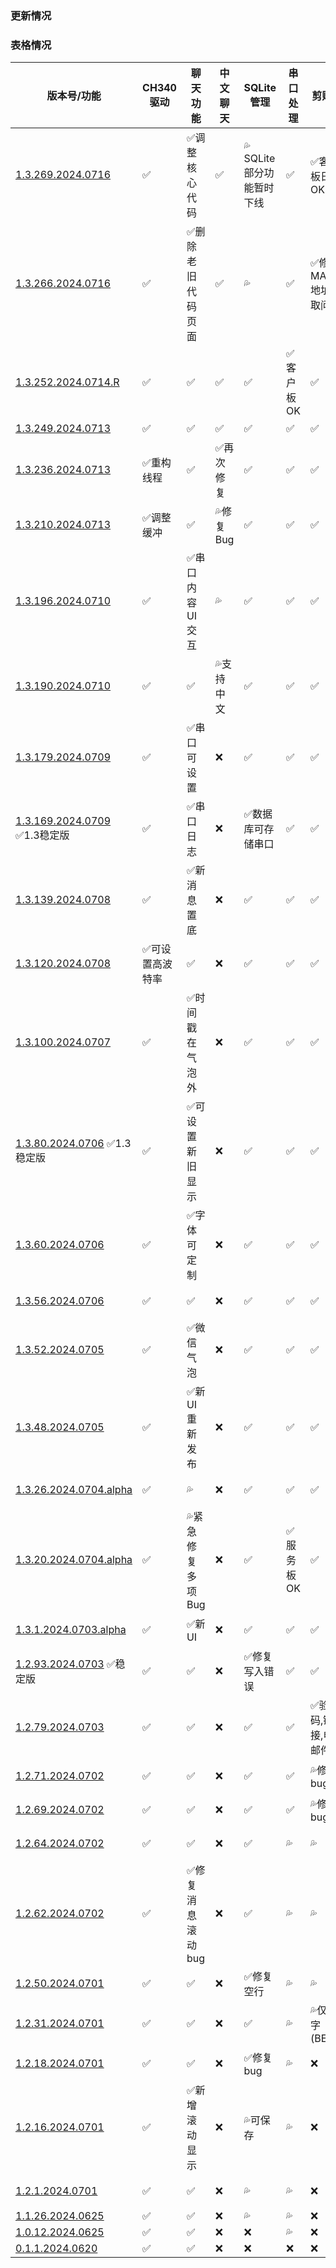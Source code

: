 ### 更新情况

### 表格情况

| 版本号/功能 | CH340驱动 | 聊天功能 | 中文聊天 | SQLite管理 | 串口处理 | 剪贴板 | 背景运行 | 阅后即焚 | Github CI | 聊天增强 | 缓存内容 |
| --------- | --------- | -------- | -------- | -------- | -------- | -------- | -------- | ------- | :------: | -------- | -------- |
| [1.3.269.2024.0716](https://github.com/Hny0305Lin/NLChat/tree/v1.3.269.2024.0716) | ✅ | ✅调整核心代码 | ✅ | 💦SQLite部分功能暂时下线 | ✅ | ✅客户板日志OK | ✅ | ❌ | [✅点我查看](https://github.com/Hny0305Lin/NLChat/actions/runs/9949202863/job/27485061738) | ❌ | ❌ |
| [1.3.266.2024.0716](https://github.com/Hny0305Lin/NLChat/tree/v1.3.266.2024.0716) | ✅ | ✅删除老旧代码页面 | ✅ | 💦 | ✅ | ✅修复MAC地址获取问题 | ✅ | ❌ | [✅点我查看](https://github.com/Hny0305Lin/NLChat/actions/runs/9948692531/job/27483727684) | ❌ | ❌ |
| [1.3.252.2024.0714.R](https://github.com/Hny0305Lin/NLChat/tree/v1.3.252.2024.0714.R) | ✅ | ✅ | ✅ | ✅ | ✅客户板OK | ✅ | ✅ | ❌ | [✅点我查看](https://github.com/Hny0305Lin/NLChat/actions/runs/9925572354/job/27418178798) | ❌ | ❌ |
| [1.3.249.2024.0713](https://github.com/Hny0305Lin/NLChat/tree/v1.3.249.2024.0713) | ✅ | ✅ | ✅ | ✅ | ✅ | ✅ | ✅优化 | ❌ | ❌ | ❌ | ❌ |
| [1.3.236.2024.0713](https://github.com/Hny0305Lin/NLChat/tree/v1.3.236.2024.0713) | ✅重构线程 | ✅ | ✅再次修复 | ✅ | ✅ | ✅ | 💦 | ❌ | [✅点我查看](https://github.com/Hny0305Lin/NLChat/actions/runs/9920648366/job/27407768898) | ❌ | ❌ |
| [1.3.210.2024.0713](https://github.com/Hny0305Lin/NLChat/tree/v1.3.210.2024.0713) | ✅调整缓冲 | ✅ | 💦修复Bug | ✅ | ✅ | ✅ | 💦(BETA) | ❌ | [✅点我查看](https://github.com/Hny0305Lin/NLChat/actions/runs/9910986068/job/27382718568) | ❌ | ❌ |
| [1.3.196.2024.0710](https://github.com/Hny0305Lin/NLChat/tree/v1.3.196.2024.0710) | ✅ | ✅串口内容UI交互 | 💦 | ✅ | ✅ | ✅ | ❌ | ❌ | [✅点我查看](https://github.com/Hny0305Lin/NLChat/actions/runs/9878242396/job/27281839139) | ❌ | ❌ |
| [1.3.190.2024.0710](https://github.com/Hny0305Lin/NLChat/tree/v1.3.190.2024.0710) | ✅ | ✅ | 💦支持中文 | ✅ | ✅ | ✅ | ❌ | ❌ | [✅点我查看](https://github.com/Hny0305Lin/NLChat/actions/runs/9868688684/job/27251146124) | ❌ | ❌ |
| [1.3.179.2024.0709](https://github.com/Hny0305Lin/NLChat/tree/v1.3.179.2024.0709) | ✅ | ✅串口可设置 | ❌ | ✅ | ✅ | ✅ | ❌ | ❌ | [✅点我查看](https://github.com/Hny0305Lin/NLChat/actions/runs/9859642134/job/27223991927) | ❌ | ❌ |
| [1.3.169.2024.0709](https://github.com/Hny0305Lin/NLChat/tree/v1.3.169.2024.0709) ✅1.3稳定版 | ✅ | ✅串口日志 | ❌ | ✅数据库可存储串口 | ✅ | ✅ | ❌ | ❌ | [✅点我查看](https://github.com/Hny0305Lin/NLChat/actions/runs/9856399203/job/27213390083) | ❌ | ❌ |
| [1.3.139.2024.0708](https://github.com/Hny0305Lin/NLChat/tree/v1.3.139.2024.0708) | ✅ | ✅新消息置底 | ❌ | ✅ | ✅ | ✅ | ❌ | ❌ | [✅点我查看](https://github.com/Hny0305Lin/NLChat/actions/runs/9843021843/job/27173409751) | ❌ | ❌ |
| [1.3.120.2024.0708](https://github.com/Hny0305Lin/NLChat/tree/v1.3.120.2024.0708) | ✅可设置高波特率 | ✅ | ❌ | ✅ | ✅ | ✅ | ❌ | ❌ | [✅点我查看](https://github.com/Hny0305Lin/NLChat/actions/runs/9840106445/job/27164298901) | ❌ | ❌ |
| [1.3.100.2024.0707](https://github.com/Hny0305Lin/NLChat/tree/v1.3.100.2024.0707) | ✅ | ✅时间戳在气泡外 | ❌ | ✅ | ✅ | ✅ | ❌ | ❌ | [✅点我查看](https://github.com/Hny0305Lin/NLChat/actions/runs/9820719366/job/27115612290) | ❌ | ❌ |
| [1.3.80.2024.0706](https://github.com/Hny0305Lin/NLChat/tree/v1.3.80.2024.0706) ✅1.3稳定版 | ✅ | ✅可设置新旧显示 | ❌ | ✅ | ✅ | ✅ | ❌ | ❌ | [✅点我查看](https://github.com/Hny0305Lin/NLChat/actions/runs/9815410524/job/27104388068) | ❌ | ❌ |
| [1.3.60.2024.0706](https://github.com/Hny0305Lin/NLChat/tree/v1.3.60.2024.0706) | ✅ | ✅字体可定制 | ❌ | ✅ | ✅ | ✅ | ❌ | ❌ | [✅点我查看](https://github.com/Hny0305Lin/NLChat/actions/runs/9812032215/job/27095312408) | ❌ | ❌ |
| [1.3.56.2024.0706](https://github.com/Hny0305Lin/NLChat/tree/v1.3.56.2024.0706) | ✅ | ✅ | ❌ | ✅ | ✅ | ✅ | ❌ | ❌ | [✅点我查看](https://github.com/Hny0305Lin/NLChat/actions/runs/9811064858/job/27092549245) | ❌ | ❌ |
| [1.3.52.2024.0705](https://github.com/Hny0305Lin/NLChat/tree/v1.3.52.2024.0705) | ✅ | ✅微信气泡 | ❌ | ✅ | ✅ | ✅ | ❌ | ❌ | [✅点我查看](https://github.com/Hny0305Lin/NLChat/actions/runs/9801743357/job/27065470639) | ❌ | ❌ |
| [1.3.48.2024.0705](https://github.com/Hny0305Lin/NLChat/tree/v1.3.48.2024.0705) | ✅ | ✅新UI重新发布 | ❌ | ✅ | ✅ | ✅ | ❌ | ❌ | [✅点我查看](https://github.com/Hny0305Lin/NLChat/actions/runs/9801494346/job/27064881121) | ❌ | ❌ |
| [1.3.26.2024.0704.alpha](https://github.com/Hny0305Lin/NLChat/tree/v1.3.26.2024.0704.alpha) | ✅ | 💦 | ❌ | ✅ | ✅ | ✅ | ❌ | ❌ | [✅点我查看](https://github.com/Hny0305Lin/NLChat/actions/runs/9793018298/job/27040055090) | ❌ | ❌ |
| [1.3.20.2024.0704.alpha](https://github.com/Hny0305Lin/NLChat/tree/v1.3.20.2024.0704.alpha) | ✅ | 💦紧急修复多项Bug | ❌ | ✅ | ✅服务板OK | ✅ | ❌ | ❌ | [✅点我查看](https://github.com/Hny0305Lin/NLChat/actions/runs/9791846933/job/27036455298) | ❌ | ❌ |
| [1.3.1.2024.0703.alpha](https://github.com/Hny0305Lin/NLChat/tree/v1.3.1.2024.0703.alpha) | ✅ | ✅新UI | ❌ | ✅ | ✅ | ✅ | ❌ | ❌ | [✅点我查看](https://github.com/Hny0305Lin/NLChat/actions/runs/9769881138/job/26970153616) | ❌ | ❌ |
| [1.2.93.2024.0703](https://github.com/Hny0305Lin/NLChat/tree/v1.2.93.2024.0703) ✅稳定版 | ✅ | ✅ | ❌ | ✅修复写入错误 | ✅ | ✅ | ❌ | ❌ | [✅点我查看](https://github.com/Hny0305Lin/NLChat/actions/runs/9769518695/job/26969100870) | ❌ | ❌ |
| [1.2.79.2024.0703](https://github.com/Hny0305Lin/NLChat/tree/v1.2.79.2024.0703) | ✅ | ✅ | ❌ | ✅ | ✅ | ✅验证码,链接,电子邮件等 | ❌ | ❌ | [✅点我查看](https://github.com/Hny0305Lin/NLChat/actions/runs/9765127666/job/26955104588) | ❌ | ❌ |
| [1.2.71.2024.0702](https://github.com/Hny0305Lin/NLChat/tree/v1.2.71.2024.0702) | ✅ | ✅ | ❌ | ✅ | ✅ | 💦修复bug | ❌ | ❌ | [✅点我查看](https://github.com/Hny0305Lin/NLChat/actions/runs/9764826462/job/26954067968) | ❌ | ❌ |
| [1.2.69.2024.0702](https://github.com/Hny0305Lin/NLChat/tree/v1.2.69.2024.0702) | ✅ | ✅ | ❌ | ✅ | ✅ | 💦修复bug | ❌ | ❌ | [✅点我查看](https://github.com/Hny0305Lin/NLChat/actions/runs/9761003926/job/26941078614) | ❌ | ❌ |
| [1.2.64.2024.0702](https://github.com/Hny0305Lin/NLChat/tree/v1.2.64.2024.0702) | ✅ | ✅ | ❌ | ✅ | 💦 | 💦 | ❌ | ❌ | [✅点我查看](https://github.com/Hny0305Lin/NLChat/actions/runs/9759971546/job/26937771253) | ❌ | ❌ |
| [1.2.62.2024.0702](https://github.com/Hny0305Lin/NLChat/tree/v1.2.62.2024.0702) | ✅ | ✅修复消息滚动bug | ❌ | ✅ | 💦 | 💦 | ❌ | ❌ | [✅点我查看](https://github.com/Hny0305Lin/NLChat/actions/runs/9759941990/job/26937682181) | ❌ | ❌ |
| [1.2.50.2024.0701](https://github.com/Hny0305Lin/NLChat/tree/v1.2.50.2024.0701) | ✅ | ✅ | ❌ | ✅修复空行 | 💦 | 💦 | ❌ | ❌ | [✅点我查看](https://github.com/Hny0305Lin/NLChat/actions/runs/9744249513/job/26889473790) | ❌ | ❌ |
| [1.2.31.2024.0701](https://github.com/Hny0305Lin/NLChat/tree/v1.2.31.2024.0701) | ✅ | ✅ | ❌ | ✅ | 💦 | 💦仅数字(BETA) | ❌ | ❌ | [✅点我查看](https://github.com/Hny0305Lin/NLChat/actions/runs/9739412445/job/26874577151) | ❌ | ❌ |
| [1.2.18.2024.0701](https://github.com/Hny0305Lin/NLChat/tree/v1.2.18.2024.0701) | ✅ | ✅ | ❌ | ✅修复bug | 💦 | ❌ | ❌ | ❌ | [✅点我查看](https://github.com/Hny0305Lin/NLChat/actions/runs/9736507708/job/26867235310) | ❌ | ❌ |
| [1.2.16.2024.0701](https://github.com/Hny0305Lin/NLChat/tree/v1.2.16.2024.0701) | ✅ | ✅新增滚动显示 | ❌ | 💦可保存 | 💦 | ❌ | ❌ | ❌ | [✅点我查看](https://github.com/Hny0305Lin/NLChat/actions/runs/9736270620/job/26866668332) | ❌ | ❌ |
| [1.2.1.2024.0701](https://github.com/Hny0305Lin/NLChat/tree/c171a44eddd3e021fd4f8466248aace08276c7e4) | ✅ | ✅ | ❌ | 💦 | 💦 | ❌ | ❌ | ❌ | [✅点我查看](https://github.com/Hny0305Lin/NLChat/actions/runs/9734249414/job/26862046534) | ❌ | ❌ |
| [1.1.26.2024.0625](https://github.com/Hny0305Lin/NLChat/tree/79cf346f4b454c6800ac0cd2ad3a25ccec1abfc1) | ✅ | ✅ | ❌ | 💦 | 💦 | ❌ | ❌ | ❌ | ❌ | ❌ | ❌ |
| [1.0.12.2024.0625](https://github.com/Hny0305Lin/NLChat/tree/a7b3174baef120ecba70b48cd46ffd684e02ade2) | ✅ | ✅ | ❌ | ❌ | 💦 | ❌ | ❌ | ❌ | ❌ | ❌ | ❌ |
| [0.1.1.2024.0620](https://github.com/Hny0305Lin/NLChat/tree/58260c79e4987f945b3d090cd1ebf85317e081f6) | ✅ | ✅ | ❌ | ❌ | ❌ | ❌ | ❌ | ❌ | ❌ | ❌ | ❌ |
